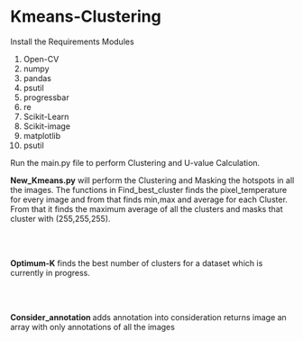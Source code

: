 # Kmeans-Clustering 
Install the Requirements Modules 
<ol>
<li>Open-CV</li>
<li>numpy</li>
<li>pandas</li>
<li>psutil</li>
<li>progressbar</li>
<li>re</li>
<li>Scikit-Learn</li>
<li>Scikit-image</li>
<li>matplotlib</li>
<li>psutil</li>
</ol>

<p>
    Run the main.py file to perform Clustering and U-value Calculation.
</p>

<p>
    <b>New_Kmeans.py</b> will perform the Clustering and Masking the hotspots in all the images.
    The functions in Find_best_cluster finds the pixel_temperature for every image and from that finds min,max and average for each Cluster.
    From that it finds the maximum average of all the clusters and masks that cluster with (255,255,255).
</p>
<br></br>
<p>
    <b>Optimum-K</b> finds the best number of clusters for a dataset which is currently in progress.
</p>
<br></br>
<p>
<b>Consider_annotation </b> adds annotation into consideration returns image an array with only annotations of all the images
</p>

